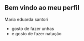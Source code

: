 ## Bem vindo ao meu perfil 

Maria eduarda santori 

- gosto de fazer unhas
- e gosto de fazer natação 
